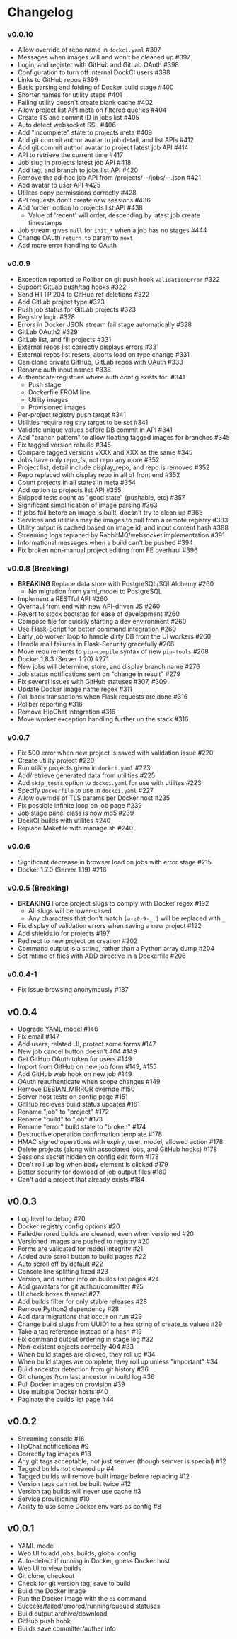 # Changelog

### v0.0.10
- Allow override of repo name in `dockci.yaml` #397
- Messages when images will and won't be cleaned up #397
- Login, and register with GitHub and GitLab OAuth #398
- Configuration to turn off internal DockCI users #398
- Links to GitHub repos #399
- Basic parsing and folding of Docker build stage #400
- Shorter names for utility steps #401
- Failing utility doesn't create blank cache #402
- Allow project list API meta on filtered queries #404
- Create TS and commit ID in jobs list #405
- Auto detect websocket SSL #406
- Add "incomplete" state to projects meta #409
- Add git commit author avatar to job detail, and list APIs #412
- Add git commit author avatar to project latest job API #414
- API to retrieve the current time #417
- Job slug in projects latest job API #418
- Add tag, and branch to jobs list API #420
- Remove the ad-hoc job API from /projects/--/jobs/--.json #421
- Add avatar to user API #425
- Utilites copy permissions correctly #428
- API requests don't create new sessions #436
- Add 'order' option to projects list API #438
  - Value of 'recent' will order, descending by latest job create timestamps
- Job stream gives `null` for `init_*` when a job has no stages #444
- Change OAuth `return_to` param to `next`
- Add more error handling to OAuth

### v0.0.9
- Exception reported to Rollbar on git push hook `ValidationError` #322
- Support GitLab push/tag hooks #322
- Send HTTP 204 to GitHub ref deletions #322
- Add GitLab project type #323
- Push job status for GitLab projects #323
- Registry login #328
- Errors in Docker JSON stream fail stage automatically #328
- GitLab OAuth2 #329
- GitLab list, and fill projects #331
- External repos list correctly displays errors #331
- External repos list resets, aborts load on type change #331
- Can clone private GitHub, GitLab repos with OAuth #333
- Rename auth input names #338
- Authenticate registries where auth config exists for: #341
  - Push stage
  - Dockerfile FROM line
  - Utility images
  - Provisioned images
- Per-project registry push target #341
- Utilities require registry target to be set #341
- Validate unique values before DB commit in API #341
- Add "branch pattern" to allow floating tagged images for branches #345
- Fix tagged version rebuild #345
- Compare tagged versions vXXX and XXX as the same #345
- Jobs have only repo_fs, not repo any more #352
- Project list, detail include display_repo, and repo is removed #352
- Repo replaced with display repo in all of front end #352
- Count projects in all states in meta #354
- Add option to projects list API #355
- Skipped tests count as "good state" (pushable, etc) #357
- Significant simplification of image parsing #363
- If jobs fail before an image is built, doesn't try to clean up #365
- Services and utilities may be images to pull from a remote registry #383
- Utility output is cached based on image id, and input content hash #388
- Streaming logs replaced by RabbitMQ/websocket implementation #391
- Informational messages when a build can't be pushed #394
- Fix broken non-manual project editing from FE overhaul #396

### v0.0.8 (Breaking)
- **BREAKING** Replace data store with PostgreSQL/SQLAlchemy #260
  - No migration from yaml_model to PostgreSQL
- Implement a RESTful API #260
- Overhaul front end with new API-driven JS #260
- Revert to stock bootstap for ease of development #260
- Compose file for quickly starting a dev environment #260
- Use Flask-Script for better command integration #260
- Early job worker loop to handle dirty DB from the UI workers #260
- Handle mail failures in Flask-Security gracefully #266
- Move requirements to `pip-compile` syntax of new `pip-tools` #268
- Docker 1.8.3 (Server 1.20) #271
- New jobs will determine, store, and display branch name #276
- Job status notifications sent on "change in result" #279
- Fix several issues with GitHub statuses #307, #309
- Update Docker image name regex #311
- Roll back transactions when Flask requests are done #316
- Rollbar reporting #316
- Remove HipChat integration #316
- Move worker exception handling further up the stack #316

### v0.0.7
- Fix 500 error when new project is saved with validation issue #220
- Create utility project #220
- Run utility projects given in `dockci.yaml` #223
- Add/retrieve generated data from utilities #225
- Add `skip_tests` option to `dockci.yaml` for use with utilites #223
- Specify `Dockerfile` to use in `dockci.yaml` #227
- Allow override of TLS params per Docker host #235
- Fix possible infinite loop on job page #239
- Job stage panel class is now md5 #239
- DockCI builds with utilites #240
- Replace Makefile with manage.sh #240

### v0.0.6
- Significant decrease in browser load on jobs with error stage #215
- Docker 1.7.0 (Server 1.19) #216

### v0.0.5 (Breaking)
- **BREAKING** Force project slugs to comply with Docker regex #192
  - All slugs will be lower-cased
  - Any characters that don't match `[a-z0-9-_.]` will be replaced with `_`
- Fix display of validation errors when saving a new project #192
- Add shields.io for projects #197
- Redirect to new project on creation #202
- Command output is a string, rather than a Python array dump #204
- Set mtime of files with ADD directive in a Dockerfile #206

### v0.0.4-1
- Fix issue browsing anonymously #187

## v0.0.4
- Upgrade YAML model #146
- Fix email #147
- Add users, related UI, protect some forms #147
- New job cancel button doesn't 404 #149
- Get GitHub OAuth token for users #149
- Import from GitHub on new job form #149, #155
- Add GitHub web hook on new job #149
- OAuth reauthenticate when scope changes #149
- Remove DEBIAN_MIRROR override #150
- Server host tests on config page #151
- GitHub recieves build status updates #161
- Rename "job" to "project" #172
- Rename "build" to "job" #173
- Rename "error" build state to "broken" #174
- Destructive operation confirmation template #178
- HMAC signed operations with expiry, user, model, allowed action #178
- Delete projects (along with associated jobs, and GitHub hooks) #178
- Sessions secret hidden on config edit form #178
- Don't roll up log when body element is clicked #179
- Better security for dowload of job output files #180
- Can't add a project that already exists #184

## v0.0.3
- Log level to debug #20
- Docker registry config options #20
- Failed/errored builds are cleaned, even when versioned #20
- Versioned images are pushed to registry #20
- Forms are validated for model integrity #21
- Added auto scroll button to build pages #22
- Auto scroll off by default #22
- Console line splitting fixed #23
- Version, and author info on builds list pages #24
- Add gravatars for git author/committer #25
- UI check boxes themed #27
- Add builds filter for only stable releases #28
- Remove Python2 dependency #28
- Add data migrations that occur on run #29
- Change build slugs from UUID1 to a hex string of create_ts values #29
- Take a tag reference instead of a hash #19
- Fix command output ordering in stage log #32
- Non-existent objects correctly 404 #33
- When build stages are clicked, they roll up #34
- When build stages are complete, they roll up unless "important" #34
- Build ancestor detection from git history #36
- Git changes from last ancestor in build log #36
- Pull Docker images on provision #39
- Use multiple Docker hosts #40
- Paginate the builds list page #44

## v0.0.2
- Streaming console #16
- HipChat notifications #9
- Correctly tag images #13
- Any git tags acceptable, not just semver (though semver is special) #12
- Tagged builds not cleaned up #4
- Tagged builds will remove built image before replacing #12
- Version tags can not be built twice #12
- Version tag builds will never use cache #3
- Service provisioning #10
- Ability to use some Docker env vars as config #8

## v0.0.1
- YAML model
- Web UI to add jobs, builds, global config
- Auto-detect if running in Docker, guess Docker host
- Web UI to view builds
- Git clone, checkout
- Check for git version tag, save to build
- Build the Docker image
- Run the Docker image with the `ci` command
- Success/failed/errored/running/queued statuses
- Build output archive/download
- GitHub push hook
- Builds save committer/auther info
